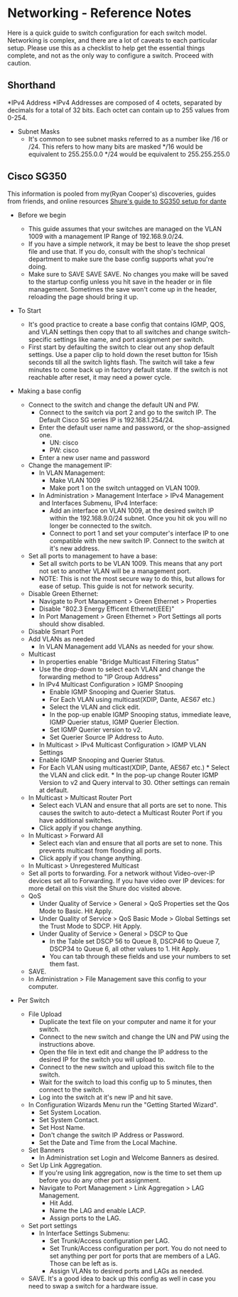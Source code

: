 # Networking - Reference Notes

Here is a quick guide to switch configuration for each switch model. Networking is complex, and there are a lot of caveats to each particular setup.
Please use this as a checklist to help get the essential things complete, and not as the only way to configure a switch. Proceed with caution.


## Shorthand
*IPv4 Address
  *IPv4 Addresses are composed of 4 octets, separated by decimals for a total of 32 bits. Each octet can contain up to 255 values from 0-254.
* Subnet Masks
  * It's common to see subnet masks referred to as a number like /16 or /24. This refers to how many bits are masked
      */16 would be equivalent to 255.255.0.0
      */24 would be equivalent to 255.255.255.0


## Cisco SG350
This information is pooled from my(Ryan Cooper's) discoveries, guides from friends, and online resources [Shure's guide to SG350 setup for dante](https://service.shure.com/s/article/configuring-sg350-switch-for-shure-devices-and-dante?language=en_US&region=en-US)

* Before we begin
  * This guide assumes that your switches are managed on the VLAN 1009 with a management IP Range of 192.168.9.0/24.
  * If you have a simple network, it may be best to leave the shop preset file and use that. If you do, consult with the shop's technical department to make sure the base config supports what you're doing.
  * Make sure to SAVE SAVE SAVE. No changes you make will be saved to the startup config unless you hit save in the header or in file management. Sometimes the save won't come up in the header, reloading the page should bring it up.
 
* To Start
  * It's good practice to create a base config that contains IGMP, QOS, and VLAN settings then copy that to all switches and change switch-specific settings like name, and port assignment per switch.
  * First start by defaulting the switch to clear out any shop default settings. Use a paper clip to hold down the reset button for 15ish seconds till all the switch lights flash. The switch will take a few minutes to come back up in factory default state. If the switch is not reachable after reset, it may need a power cycle. 
 
* Making a base config
    * Connect to the switch and change the default UN and PW.
      * Connect to the switch via port 2 and go to the switch IP. The Default Cisco SG series IP is 192.168.1.254/24.
      * Enter the default user name and password, or the shop-assigned one.
        * UN: cisco
        * PW: cisco
      * Enter a new user name and password
    * Change the management IP:
      * In VLAN Management:
        * Make VLAN 1009
        * Make port 1 on the switch untagged on VLAN 1009.
      * In Administration > Management Interface > IPv4 Management and Interfaces Submenu, IPv4 Interface:
        * Add an interface on VLAN 1009, at the desired switch IP within the 192.168.9.0/24 subnet. Once you hit ok you will no longer be connected to the switch.
        * Connect to port 1 and set your computer's interface IP to one compatible with the new switch IP. Connect to the switch at it's new address.
   * Set all ports to management to have a base:
     * Set all switch ports to be VLAN 1009. This means that any port not set to another VLAN will be a management port.
     * NOTE: This is not the most secure way to do this, but allows for ease of setup. This guide is not for network security.
   * Disable Green Ethernet:
     * Navigate to Port Management > Green Ethernet > Properties
     * Disable "802.3 Energy Efficent Ethernet(EEE)"
     * In Port Management > Green Ethernet > Port Settings all ports should show disabled.
   * Disable Smart Port
   * Add VLANs as needed
     * In VLAN Management add VLANs as needed for your show.
   * Multicast
     * In properties enable "Bridge Multicast Filtering Status"
     * Use the drop-down to select each VLAN and change the forwarding method to "IP Group Address"
     * In IPv4 Multicast Configuration > IGMP Snooping
       *  Enable IGMP Snooping and Querier Status.
       *  For Each VLAN using multicast(XDIP, Dante, AES67 etc.)
         *  Select the VLAN and click edit.
         *  In the pop-up enable IGMP Snooping status, immediate leave, IGMP Querier status, IGMP Querier Election.
         *  Set IGMP Querier version to v2.
         *  Set Querier Source IP Address to Auto.
     *  In Multicast > IPv4 Multicast Configuration > IGMP VLAN Settings
       *  Enable IGMP Snooping and Querier Status.
       *  For Each VLAN using multicast(XDIP, Dante, AES67 etc.)
         *  Select the VLAN and click edit.
         *  In the pop-up change Router IGMP Version to v2 and Query interval to 30. Other settings can remain at default.
    * In Multicast > Multicast Router Port
      * Select each VLAN and ensure that all ports are set to none. This causes the switch to auto-detect a Multicast Router Port if you have additional switches.
      * Click apply if you change anything.
    * In Multicast > Forward All
      * Select each vlan and ensure that all ports are set to none. This prevents multicast from flooding all ports.
      * Click apply if you change anything.
    * In Multicast > Unregestered Multicast
     * Set all ports to forwarding. For a network without Video-over-IP devices set all to Forwarding. If you have video over IP devices: for more detail on this visit the Shure doc visited above.
   * QoS
     * Under Quality of Service > General > QoS Properties set the Qos Mode to Basic. Hit Apply.
     * Under Quality of Service > QoS Basic Mode > Global Settings set the Trust Mode to SDCP. Hit Apply.
     * Under Quality of Service > General > DSCP to Que
       * In the Table set DSCP 56 to Queue 8, DSCP46 to Queue 7, DSCP34 to Queue 6, all other values to 1. Hit Apply.
       * You can tab through these fields and use your numbers to set them fast.
   * SAVE.
   * In Administration > File Management save this config to your computer.
 
* Per Switch
  * File Upload 
    * Duplicate the text file on your computer and name it for your switch.
    * Connect to the new switch and change the UN and PW using the instructions above.
    * Open the file in text edit and change the IP address to the desired IP for the switch you will upload to.
    * Connect to the new switch and upload this switch file to the switch.
    * Wait for the switch to load this config up to 5 minutes, then connect to the switch.
    * Log into the switch at it's new IP and hit save.
  * In Configuration Wizards Menu run the "Getting Started Wizard".
    * Set System Location.
    * Set System Contact.
    * Set Host Name.
    * Don't change the switch IP Address or Password.
    * Set the Date and Time from the Local Machine.
  * Set Banners
    * In Administration set Login and Welcome Banners as desired.
  * Set Up Link Aggregation.
    * If you're using link aggregation, now is the time to set them up before you do any other port assignment.
    * Navigate to Port Management > Link Aggregation > LAG Management.
      * Hit Add.
      * Name the LAG and enable LACP.
      * Assign ports to the LAG.
  * Set port settings
    * In Interface Settings Submenu:
      * Set Trunk/Access configuration per LAG.
      * Set Trunk/Access configuration per port. You do not need to set anything per port for ports that are members of a LAG. Those can be left as is.
      * Assign VLANs to desired ports and LAGs as needed.
  * SAVE. It's a good idea to back up this config as well in case you need to swap a switch for a hardware issue.
   
